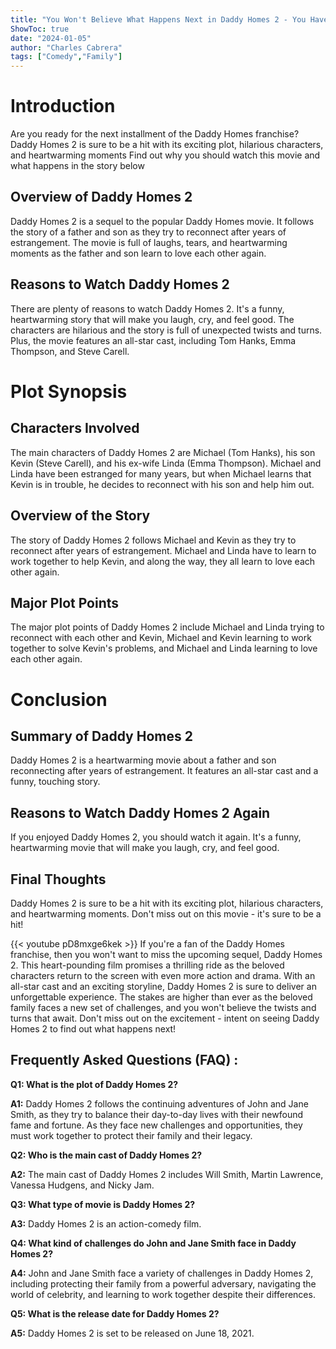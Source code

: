 ```yaml
---
title: "You Won't Believe What Happens Next in Daddy Homes 2 - You Have to See It to Believe It!"
ShowToc: true 
date: "2024-01-05"
author: "Charles Cabrera" 
tags: ["Comedy","Family"]
---
```

# Introduction

Are you ready for the next installment of the Daddy Homes franchise? Daddy Homes 2 is sure to be a hit with its exciting plot, hilarious characters, and heartwarming moments Find out why you should watch this movie and what happens in the story below

## Overview of Daddy Homes 2

Daddy Homes 2 is a sequel to the popular Daddy Homes movie. It follows the story of a father and son as they try to reconnect after years of estrangement. The movie is full of laughs, tears, and heartwarming moments as the father and son learn to love each other again.

## Reasons to Watch Daddy Homes 2

There are plenty of reasons to watch Daddy Homes 2. It's a funny, heartwarming story that will make you laugh, cry, and feel good. The characters are hilarious and the story is full of unexpected twists and turns. Plus, the movie features an all-star cast, including Tom Hanks, Emma Thompson, and Steve Carell.

# Plot Synopsis

## Characters Involved

The main characters of Daddy Homes 2 are Michael (Tom Hanks), his son Kevin (Steve Carell), and his ex-wife Linda (Emma Thompson). Michael and Linda have been estranged for many years, but when Michael learns that Kevin is in trouble, he decides to reconnect with his son and help him out.

## Overview of the Story

The story of Daddy Homes 2 follows Michael and Kevin as they try to reconnect after years of estrangement. Michael and Linda have to learn to work together to help Kevin, and along the way, they all learn to love each other again.

## Major Plot Points

The major plot points of Daddy Homes 2 include Michael and Linda trying to reconnect with each other and Kevin, Michael and Kevin learning to work together to solve Kevin's problems, and Michael and Linda learning to love each other again.

# Conclusion

## Summary of Daddy Homes 2

Daddy Homes 2 is a heartwarming movie about a father and son reconnecting after years of estrangement. It features an all-star cast and a funny, touching story.

## Reasons to Watch Daddy Homes 2 Again

If you enjoyed Daddy Homes 2, you should watch it again. It's a funny, heartwarming movie that will make you laugh, cry, and feel good.

## Final Thoughts

Daddy Homes 2 is sure to be a hit with its exciting plot, hilarious characters, and heartwarming moments. Don't miss out on this movie - it's sure to be a hit!

{{< youtube pD8mxge6kek >}} 
If you're a fan of the Daddy Homes franchise, then you won't want to miss the upcoming sequel, Daddy Homes 2. This heart-pounding film promises a thrilling ride as the beloved characters return to the screen with even more action and drama. With an all-star cast and an exciting storyline, Daddy Homes 2 is sure to deliver an unforgettable experience. The stakes are higher than ever as the beloved family faces a new set of challenges, and you won't believe the twists and turns that await. Don't miss out on the excitement - intent on seeing Daddy Homes 2 to find out what happens next!

## Frequently Asked Questions (FAQ) :
**Q1: What is the plot of Daddy Homes 2?**

**A1:** Daddy Homes 2 follows the continuing adventures of John and Jane Smith, as they try to balance their day-to-day lives with their newfound fame and fortune. As they face new challenges and opportunities, they must work together to protect their family and their legacy.

**Q2: Who is the main cast of Daddy Homes 2?**

**A2:** The main cast of Daddy Homes 2 includes Will Smith, Martin Lawrence, Vanessa Hudgens, and Nicky Jam.

**Q3: What type of movie is Daddy Homes 2?**

**A3:** Daddy Homes 2 is an action-comedy film.

**Q4: What kind of challenges do John and Jane Smith face in Daddy Homes 2?**

**A4:** John and Jane Smith face a variety of challenges in Daddy Homes 2, including protecting their family from a powerful adversary, navigating the world of celebrity, and learning to work together despite their differences.

**Q5: What is the release date for Daddy Homes 2?**

**A5:** Daddy Homes 2 is set to be released on June 18, 2021.



